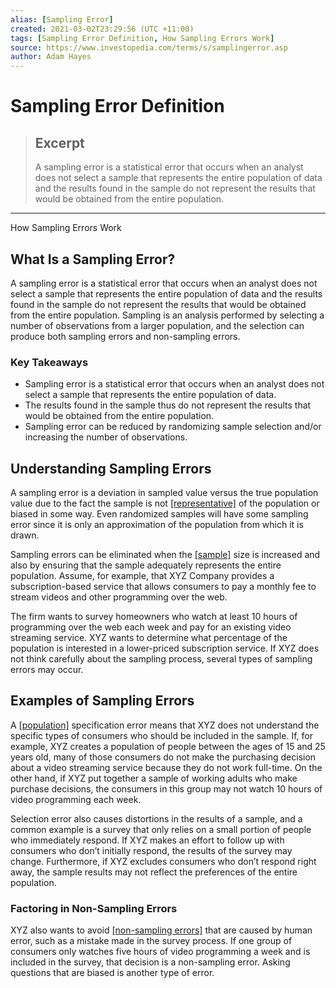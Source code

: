 ```yaml
---
alias: [Sampling Error]
created: 2021-03-02T23:29:56 (UTC +11:00)
tags: [Sampling Error Definition, How Sampling Errors Work]
source: https://www.investopedia.com/terms/s/samplingerror.asp
author: Adam Hayes
---
```


# Sampling Error Definition

> ## Excerpt
> A sampling error is a statistical error that occurs when an analyst does not select a sample that represents the entire population of data and the results found in the sample do not represent the results that would be obtained from the entire population.

---

How Sampling Errors Work
## What Is a Sampling Error?

A sampling error is a statistical error that occurs when an analyst does not select a sample that represents the entire population of data and the results found in the sample do not represent the results that would be obtained from the entire population. Sampling is an analysis performed by selecting a number of observations from a larger population, and the selection can produce both sampling errors and non-sampling errors.

### Key Takeaways

-   Sampling error is a statistical error that occurs when an analyst does not select a sample that represents the entire population of data.
-   The results found in the sample thus do not represent the results that would be obtained from the entire population.
-   Sampling error can be reduced by randomizing sample selection and/or increasing the number of observations.

## Understanding Sampling Errors

A sampling error is a deviation in sampled value versus the true population value due to the fact the sample is not [[representative]](https://www.investopedia.com/terms/r/representative-sample.asp) of the population or biased in some way. Even randomized samples will have some sampling error since it is only an approximation of the population from which it is drawn.

Sampling errors can be eliminated when the [[sample]](https://www.investopedia.com/terms/s/sample.asp) size is increased and also by ensuring that the sample adequately represents the entire population. Assume, for example, that XYZ Company provides a subscription-based service that allows consumers to pay a monthly fee to stream videos and other programming over the web.

The firm wants to survey homeowners who watch at least 10 hours of programming over the web each week and pay for an existing video streaming service. XYZ wants to determine what percentage of the population is interested in a lower-priced subscription service. If XYZ does not think carefully about the sampling process, several types of sampling errors may occur.

## Examples of Sampling Errors

A [[population]](https://www.investopedia.com/terms/p/population.asp) specification error means that XYZ does not understand the specific types of consumers who should be included in the sample. If, for example, XYZ creates a population of people between the ages of 15 and 25 years old, many of those consumers do not make the purchasing decision about a video streaming service because they do not work full-time. On the other hand, if XYZ put together a sample of working adults who make purchase decisions, the consumers in this group may not watch 10 hours of video programming each week.

Selection error also causes distortions in the results of a sample, and a common example is a survey that only relies on a small portion of people who immediately respond. If XYZ makes an effort to follow up with consumers who don’t initially respond, the results of the survey may change. Furthermore, if XYZ excludes consumers who don’t respond right away, the sample results may not reflect the preferences of the entire population.

### Factoring in Non-Sampling Errors

XYZ also wants to avoid [[non-sampling errors]](https://www.investopedia.com/terms/n/non-samplingerror.asp) that are caused by human error, such as a mistake made in the survey process. If one group of consumers only watches five hours of video programming a week and is included in the survey, that decision is a non-sampling error. Asking questions that are biased is another type of error.
